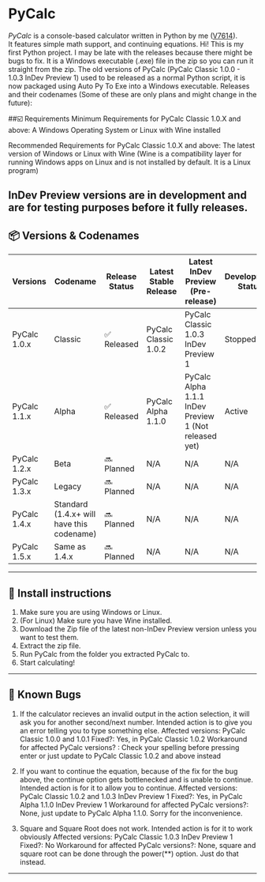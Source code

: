 # PyCalc

*PyCalc* is a console-based calculator written in Python by me ([V7614](https://github.com/V7614)).  
It features simple math support, and continuing equations.
Hi! This is my first Python project.  I may be late with the releases because there might be bugs to fix. It is a Windows executable (.exe) file in the zip so you can run it straight from the zip. The old versions of PyCalc (PyCalc Classic 1.0.0 - 1.0.3 InDev Preview 1) used to be released as a normal Python script, it is now packaged using Auto Py To Exe into a Windows executable.
Releases and their codenames (Some of these are only plans and might change in the future):

##☑️ Requirements
Minimum Requirements for PyCalc Classic 1.0.X and above:
A Windows Operating System or Linux with Wine installed

Recommended Requirements for PyCalc Classic 1.0.X and above:
The latest version of Windows or Linux with Wine (Wine is a compatibility layer for running Windows apps on Linux and is not installed by default. It is a Linux program)

InDev Preview versions are in development and are for testing purposes before it fully releases.
---

## 📦 Versions & Codenames

| Versions     | Codename                                      | Release Status      | Latest Stable Release | Latest InDev Preview (Pre-release)                   | Development Status  |
|--------------|-----------------------------------------------|---------------------|-----------------------|------------------------------------------------------|---------------------|
| PyCalc 1.0.x | Classic                                       | ✅ Released        | PyCalc Classic 1.0.2  | PyCalc Classic 1.0.3 InDev Preview 1                  | Stopped            |
| PyCalc 1.1.x | Alpha                                         | ✅ Released        | PyCalc Alpha 1.1.0    | PyCalc Alpha 1.1.1 InDev Preview 1 (Not released yet) | Active             |
| PyCalc 1.2.x | Beta                                          | 🔜 Planned         | N/A                   | N/A                                                   | N/A                |        
| PyCalc 1.3.x | Legacy                                        | 🔜 Planned         | N/A                   | N/A                                                   | N/A                |
| PyCalc 1.4.x | Standard (1.4.x+ will have this codename)     | 🔜 Planned         | N/A                   | N/A                                                   | N/A                |
| PyCalc 1.5.x | Same as 1.4.x                                 | 🔜 Planned         | N/A                   | N/A                                                   | N/A                |
---

## 🚀 Install instructions
1. Make sure you are using Windows or Linux.
2. (For Linux) Make sure you have Wine installed.
3. Download the Zip file of the latest non-InDev Preview version unless you want to test them.
4. Extract the zip file.
5. Run PyCalc from the folder you extracted PyCalc to.
6. Start calculating!
---
## 🐞 Known Bugs
1. If the calculator recieves an invalid output in the action selection, it will ask you for another second/next number. Intended action is to give you an error telling you to type something else.
  Affected versions: PyCalc Classic 1.0.0 and 1.0.1
  Fixed?: Yes, in PyCalc Classic 1.0.2
  Workaround for affected PyCalc versions? : Check your spelling before pressing enter or just update to PyCalc Classic 1.0.2 and above instead

2. If you want to continue the equation, because of the fix for the bug above, the continue option gets bottlenecked and is unable to continue. Intended action is for it to allow you to continue.
  Affected versions: PyCalc Classic 1.0.2 and 1.0.3 InDev Preview 1
  Fixed?: Yes, in PyCalc Alpha 1.1.0 InDev Preview 1
  Workaround for affected PyCalc versions?:  None, just update to PyCalc Alpha 1.1.0. Sorry for the inconvenience.

3. Square and Square Root does not work. Intended action is for it to work obviously
Affected versions: PyCalc Classic 1.0.3 InDev Preview 1
Fixed?: No
Workaround for affected PyCalc versions?: None, square and square root can be done through the power(**) option. Just do that instead.
---
